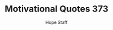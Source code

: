 ---
image: /assets/img/mq/mq_373_caine.png
title: Motivational Quotes 373
categories:
  - Motivational Quotes
author: Hope Staff
notes: Motivational Quotes 373
embed: >-
  EMBED_GOES_HERE
transcript: >-
  SOME LINES OF TEXT START HERE
---